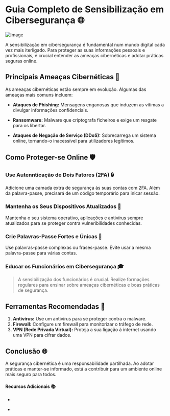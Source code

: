 # Guia Completo de Sensibilização em Cibersegurança :globe_with_meridians:

![image](https://github.com/ajpinto-ualg/adc_wikis/assets/148544598/e23d3264-d4e8-4f02-9a2c-98d85e5b0a77)

A sensibilização em cibersegurança é fundamental num mundo digital cada vez mais iterligado. Para proteger as suas informações pessoais e profissionais, é crucial entender as ameaças cibernéticas e adotar práticas seguras online.

## Principais Ameaças Cibernéticas :bug:
As ameaças cibernéticas estão sempre em evolução. Algumas das ameaças mais comuns incluem: 

- **Ataques de Phishing:** Mensagens enganosas que induzem as vítimas a divulgar informações confidenciais.
* **Ransomware:** Malware que criptografa ficheiros e exige um resgate para os libertar.
+ **Ataques de Negação de Serviço (DDoS):** Sobrecarrega um sistema online, tornando-o inacessível para utilizadores legítimos.

## Como Proteger-se Online 🛡️

### Use Autennticação de Dois Fatores (2FA) 🔒

Adicione uma camada extra de segurança às suas contas com 2FA. Além da palavra-passe, precisará de um código temporário para inicar sessão.

### Mantenha os Seus Dispositivos Atualizados 📱

Mantenha o seu sistema operativo, aplicações e antivírus sempre atualizados para se proteger contra vulneribilidades conhecidas.

### Crie Palavras-Passe Fortes e Únicas 🔑

Use palavras-passe complexas ou frases-passe. Evite usar a mesma palavra-passe para várias contas.

### Educar os Funcionários em Cibersegurança :mortar_board:

> A sensibilização dos funcionários é crucial. Realize formações regulares para ensinar sobre ameaças cibernéticas e boas práticas de segurança.

## Ferramentas Recomendadas :wrench:

1. **Antivírus:** Use um antivírus para se proteger contra o malware.
2. **Firewall:** Configure um firewall para monitorizar o tráfego de rede.
3. **VPN (Rede Privada Virtual):** Proteja a sua ligação à internet usando uma VPN para cifrar dados.

## Conclusão :globe_with_meridians:

A segurança cibernética é uma responsabilidade partilhada. Ao adotar práticas e manter-se informado, está a contribuir para um ambiente online mais seguro para todos.

#### Recursos Adicionais 📚

* 
+
